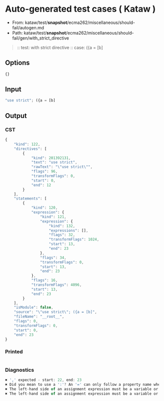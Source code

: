 # Auto-generated test cases ( Kataw )
- From: kataw/test/__snapshot__/ecma262/miscellaneous/should-fail/autogen.md
- Path: kataw/test/__snapshot__/ecma262/miscellaneous/should-fail/gen/with_strict_directive
> :: test: with strict directive
> :: case: ({a = [b]
## Options

`````js
{}
`````
## Input

`````js
"use strict"; ({a = [b]
`````
## Output

### CST

```javascript
{
    "kind": 122,
    "directives": [
        {
            "kind": 201392131,
            "text": "use strict",
            "rawText": "\"use strict\"",
            "flags": 96,
            "transformFlags": 0,
            "start": 0,
            "end": 12
        }
    ],
    "statements": [
        {
            "kind": 120,
            "expression": {
                "kind": 121,
                "expression": {
                    "kind": 132,
                    "expressions": [],
                    "flags": 32,
                    "transformFlags": 1024,
                    "start": 13,
                    "end": 23
                },
                "flags": 34,
                "transformFlags": 0,
                "start": 13,
                "end": 23
            },
            "flags": 16,
            "transformFlags": 4096,
            "start": 13,
            "end": 23
        }
    ],
    "isModule": false,
    "source": "\"use strict\"; ({a = [b]",
    "fileName": "__root__",
    "flags": 0,
    "transformFlags": 0,
    "start": 0,
    "end": 23
}
```

### Printed

```javascript

```

### Diagnostics

```javascript
✖ ',' expected - start: 22, end: 23
✖ Did you mean to use a ':'? An '=' can only follow a property name when the containing object literal is part of a destructuring - start: 23, end: 23
✖ The left-hand side of an assignment expression must be a variable or a property access - start: 23, end: 23
✖ The left-hand side of an assignment expression must be a variable or a property access - start: 23, end: 23

```

